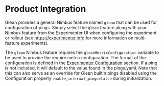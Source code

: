 # Product Integration

Glean provides a general Nimbus feature named `glean` that can be used for configuration of pings. Simply select the `glean` feature along with your Nimbus feature from the Experimenter UI when configuring the experiment or rollout (see https://experimenter.info for more information on multi-feature experiments).

The `glean` Nimbus feature requires the `gleanMetricConfiguration` variable to be used to provide the require metric configuration. The format of the configuration is defined in the [Experimenter Configuration](./experimenter-configuration.md) section. If a ping is not included, it will default to the value found in the pings.yaml. Note that this can also serve as an override for Glean builtin pings disabled using the Configuration property `enable_internal_pings=false` during initialization.

[Nimbus]: https://experimenter.info
[Nimbus Desktop Feature API]: https://experimenter.info/desktop-feature-api